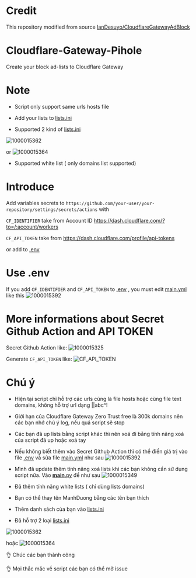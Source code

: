 # Credit
This repository modified from source [IanDesuyo/CloudflareGatewayAdBlock](https://github.com/IanDesuyo/CloudflareGatewayAdBlock)

# Cloudflare-Gateway-Pihole
Create your block ad-lists to Cloudflare Gateway

# Note
* Script only support same urls hosts file

* Add your lists to [lists.ini](lists.ini)

* Supported 2 kind of [lists.ini](lists.ini)

![1000015362](https://github.com/luxysiv/Cloudflare-Gateway-Pihole/assets/46205571/ce7d552a-aa4b-4fcf-9b69-f0d8287fd2a1)

or
![1000015364](https://github.com/luxysiv/Cloudflare-Gateway-Pihole/assets/46205571/373467b5-1798-4dc5-b49e-a9fdf64a3ad7)

* Supported white list ( only domains list supported)

# Introduce
Add variables secrets to 
`https://github.com/your-user/your-repository/settings/secrets/actions`
with

`CF_IDENTIFIER` take from Account ID https://dash.cloudflare.com/?to=/:account/workers

`CF_API_TOKEN` take from https://dash.cloudflare.com/profile/api-tokens

or add to  [.env](.env)

# Use .env

If you add `CF_IDENTIFIER` and `CF_API_TOKEN` to [.env](.env) , you must edit [main.yml](.github/workflows/main.yml) like this 
![1000015392](https://github.com/luxysiv/Cloudflare-Gateway-Pihole/assets/46205571/e645b001-9302-4cbf-93ed-22029368f4d8)


# More informations about Secret Github Action and API TOKEN 

Secret Github Action like:
![1000015325](https://github.com/luxysiv/Cloudflare-Gateway-Pihole/assets/46205571/403a1174-cd4e-4854-9911-d03722bbb91b)


Generate `CF_API_TOKEN` like:
![CF_API_TOKEN](https://github.com/luxysiv/Cloudflare-Gateway-Pihole/assets/46205571/a5b90438-26cc-49ae-9a55-5409a90b683f)

# Chú ý 

* Hiện tại script chỉ hỗ trợ các urls cùng là file hosts hoặc cùng file text domains, không hỗ trợ url dạng ||abc^!

* Giới hạn của Cloudflare Gateway Zero Trust free là 300k domains nên các bạn nhớ chú ý log, nếu quá script sẽ stop

* Các bạn đã up lists bằng script khác thì nên xoá đi bằng tính năng xoá của script đã up hoặc xoá tay

* Nếu không biết thêm vào Secret Github Action thì có thể điền giá trị vào file [.env](.env) và sửa file [main.yml](.github/workflows/main.yml) như sau
![1000015392](https://github.com/luxysiv/Cloudflare-Gateway-Pihole/assets/46205571/e645b001-9302-4cbf-93ed-22029368f4d8)

* Mình đã update thêm tính năng xoá lists khi các bạn không cần sử dụng script nữa. Vào [__main__.py](src/__main__.py) để như sau
![1000015349](https://github.com/luxysiv/Cloudflare-Gateway-Pihole/assets/46205571/2cfe6b02-09b5-4d92-888e-73ae92a90c59)

* Đã thêm tính năng white lists ( chỉ dùng lists domains)

* Bạn có thể thay tên ManhDuong bằng các tên bạn thích 

* Thêm danh sách của bạn vào [lists.ini](lists.ini)

* Đã hỗ trợ 2 loại [lists.ini](lists.ini)

![1000015362](https://github.com/luxysiv/Cloudflare-Gateway-Pihole/assets/46205571/ce7d552a-aa4b-4fcf-9b69-f0d8287fd2a1)

hoặc
![1000015364](https://github.com/luxysiv/Cloudflare-Gateway-Pihole/assets/46205571/373467b5-1798-4dc5-b49e-a9fdf64a3ad7)

👌 Chúc các bạn thành công 

👌 Mọi thắc mắc về script các bạn có thể mở issue

